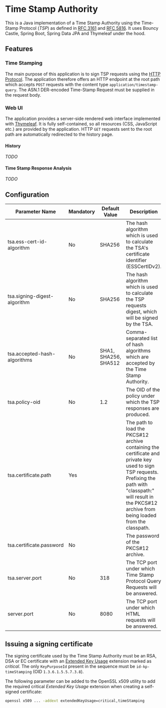 # Time Stamp Authority

This is a Java implementation of a Time Stamp Authority using the Time-Stamp Protocol (_TSP_) as defined
in [RFC 3161](https://tools.ietf.org/html/rfc3161) and
[RFC 5816](https://tools.ietf.org/html/rfc5816). It uses Bouncy Castle, Spring Boot, Spring Data JPA and Thymeleaf under
the hood.

## Features

### Time Stamping

The main purpose of this application is to sign TSP requests using
the [HTTP Protocol](https://datatracker.ietf.org/doc/html/rfc3161.html#section-3.4). The application therefore offers an
HTTP endpoint at the root path which accepts `POST` requests with the content type `application/timestamp-query`. The
ASN.1 DER-encoded Time-Stamp Request must be supplied in the request body.

### Web UI

The application provides a server-side rendered web interface implemented with [Thymeleaf](https://www.thymeleaf.org/).
It is fully self-contained, so all resources (CSS, JavaScript etc.) are provided by the application. HTTP `GET` requests
sent to the root path are automatically redirected to the history page.

#### History

_TODO_

#### Time Stamp Response Analysis

_TODO_

## Configuration

| Parameter Name               | Mandatory | Default Value        | Description                                                                                                                                                                                                               |
|------------------------------|-----------|----------------------|---------------------------------------------------------------------------------------------------------------------------------------------------------------------------------------------------------------------------|
| tsa.ess-cert-id-algorithm    | No        | SHA256               | The hash algorithm which is used to calculate the TSA's certificate identifier (ESSCertIDv2).                                                                                                                             |
| tsa.signing-digest-algorithm | No        | SHA256               | The hash algorithm which is used to calculate the TSP requests digest, which will be signed by the TSA.                                                                                                                   |
| tsa.accepted-hash-algorithms | No        | SHA1, SHA256, SHA512 | Comma-separated list of hash algorithms which are accepted by the Time Stamp Authority.                                                                                                                                   |
| tsa.policy-oid               | No        | 1.2                  | The OID of the policy under which the TSP responses are produced.                                                                                                                                                         |
| tsa.certificate.path         | Yes       |                      | The path to load the PKCS#12 archive containing the certificate and private key used to sign TSP requests. Prefixing  the path with "classpath:" will result in the PKCS#12 archive from being loaded from the classpath. |
| tsa.certificate.password     | No        |                      | The password of the PKCS#12 archive.                                                                                                                                                                                      |
| tsa.server.port              | No        | 318                  | The TCP port under which Time Stamp Protocol Query Requests will be answered.                                                                                                                                             |
| server.port                  | No        | 8080                 | The TCP port under which HTML requests will be answered.                                                                                                                                                                  |

## Issuing a signing certificate

The signing certificate used by the Time Stamp Authority must be an RSA, DSA or EC certificate with
an [Extended Key Usage](https://datatracker.ietf.org/doc/html/rfc5280#section-4.2.1.12) extension marked as _critical_.
The only `KeyPurposeId` present in the sequence must be `id-kp-timeStamping` (OID `1.3.6.1.5.5.7.3.8`).

The following parameter can be added to the OpenSSL x509 utility to add the required critical _Extended Key Usage_
extension when creating a self-signed certificate:

```bash
openssl x509 ... -addext extendedKeyUsage=critical,timeStamping
```
